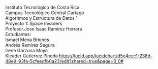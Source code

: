 Instituto Tecnológico de Costa Rica  
Campus Tecnológico Central Cartago  
Algoritmos y Estructura de Datos 1  
Proyecto 1: Space Invaders  
Profesor.Jose Isaac Ramírez Herrera  
Estudiantes:  
Ismael Mena Briones  
Andrés Ramírez Segura  
Irene Garzona Moya  
Kleader Gutiérrez Pineda 
https://lucid.app/lucidchart/d5e4ccc1-238d-48e9-93fa-5cfeedfb0a23/edit?shared=true&page=0_0#
